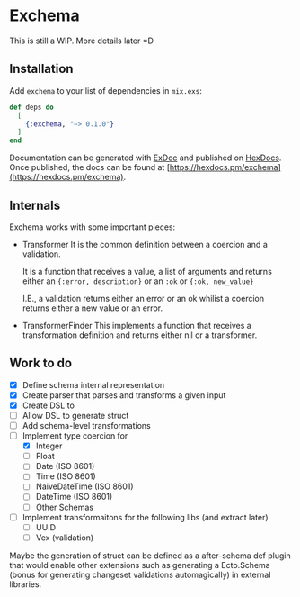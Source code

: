 # Exchema

This is still a WIP. More details later =D

## Installation

Add `exchema` to your list of dependencies in `mix.exs`:

```elixir
def deps do
  [
    {:exchema, "~> 0.1.0"}
  ]
end
```

Documentation can be generated with [ExDoc](https://github.com/elixir-lang/ex_doc)
and published on [HexDocs](https://hexdocs.pm). Once published, the docs can
be found at [https://hexdocs.pm/exchema](https://hexdocs.pm/exchema).

## Internals

Exchema works with some important pieces:

- Transformer
  It is the common definition between a coercion and a validation.
  
  It is a function that receives a value, a list of arguments and returns either
  an `{:error, description}` or an `:ok` or `{:ok, new_value}`
  
  I.E., a validation returns either an error or an ok whilist a coercion returns
  either a new value or an error.

- TransformerFinder
  This implements a function that receives a transformation definition and
  returns either nil or a transformer.

## Work to do

- [X] Define schema internal representation
- [X] Create parser that parses and transforms a given input
- [X] Create DSL to 
- [ ] Allow DSL to generate struct
- [ ] Add schema-level transformations
- [ ] Implement type coercion for
  - [X] Integer
  - [ ] Float
  - [ ] Date (ISO 8601)
  - [ ] Time (ISO 8601)
  - [ ] NaiveDateTime (ISO 8601)
  - [ ] DateTime (ISO 8601)
  - [ ] Other Schemas
- [ ] Implement transformaitons for the following libs (and extract later)
  - [ ] UUID
  - [ ] Vex (validation)

Maybe the generation of struct can be defined as a after-schema def plugin that
would enable other extensions such as generating a Ecto.Schema (bonus for generating
changeset validations automagically) in external libraries.
